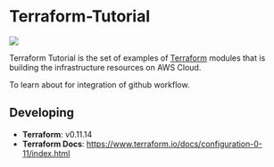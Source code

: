 # Terraform-Tutorial

![](https://github.com/easyawslearn/Terraform-github/workflows/terraform-tutorials-ci/badge.svg)

Terraform Tutorial is the set of examples of [Terraform](https://www.terraform.io/) modules that is building the infrastructure resources 
on AWS Cloud.

To learn about for integration of github workflow.

## Developing

- **Terraform**: v0.11.14
- **Terraform Docs**: https://www.terraform.io/docs/configuration-0-11/index.html

